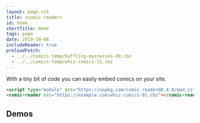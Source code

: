 ```yaml
---
layout: page.njk
title: <comic-reader>
id: home
shortTitle: Home
tags: page
date: 2019-10-08
includeReader: true
preloadFetch:
  - ../../comics-temp/baffling-mysteries-09.cbz
  - ../../comics-temp/whiz-comics-31.cbz
---
```


With a tiny bit of code you can easily embed comics on your site.

```html
<script type="module" src="https://unpkg.com/comic-reader@0.4.0/mod.js"></script>
<comic-reader src="https://example.com/whiz-comics-01.cbz"></comic-reader>
```

## Demos

<div class="demos">
  <comic-reader title="Baffling Mysteries #9" src="../../comics-temp/baffling-mysteries-09.cbz"></comic-reader>
  <comic-reader title="Whiz Comics #31" src="../../comics-temp/whiz-comics-31.cbz"></comic-reader>
</div>